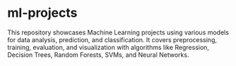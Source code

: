 # ml-projects
This repository showcases Machine Learning projects using various models for data analysis, prediction, and classification. It covers preprocessing, training, evaluation, and visualization with algorithms like Regression, Decision Trees, Random Forests, SVMs, and Neural Networks.
